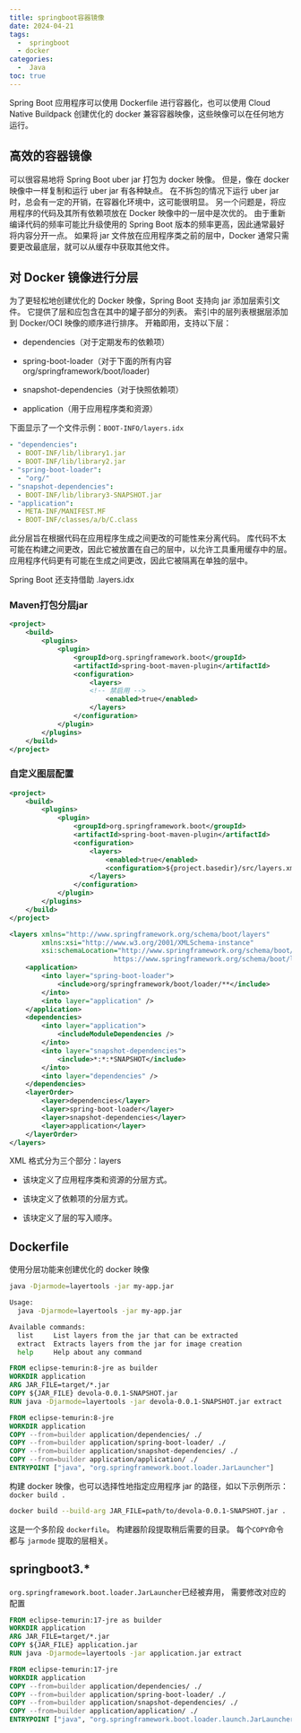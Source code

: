 ```yaml
---
title: springboot容器镜像
date: 2024-04-21
tags:
  -  springboot
  - docker
categories:
  -  Java
toc: true
---
```


Spring Boot 应用程序可以使用 Dockerfile 进行容器化，也可以使用 Cloud Native Buildpack 创建优化的 docker 兼容容器映像，这些映像可以在任何地方运行。

<!-- more -->


## 高效的容器镜像

可以很容易地将 Spring Boot uber jar 打包为 docker 映像。 但是，像在 docker 映像中一样复制和运行 uber jar 有各种缺点。 在不拆包的情况下运行 uber jar 时，总会有一定的开销，在容器化环境中，这可能很明显。 另一个问题是，将应用程序的代码及其所有依赖项放在 Docker 映像中的一层中是次优的。 由于重新编译代码的频率可能比升级使用的 Spring Boot 版本的频率更高，因此通常最好将内容分开一点。 如果将 jar 文件放在应用程序类之前的层中，Docker 通常只需要更改最底层，就可以从缓存中获取其他文件。

## 对 Docker 镜像进行分层

为了更轻松地创建优化的 Docker 映像，Spring Boot 支持向 jar 添加层索引文件。 它提供了层和应包含在其中的罐子部分的列表。 索引中的层列表根据层添加到 Docker/OCI 映像的顺序进行排序。 开箱即用，支持以下层：

- dependencies（对于定期发布的依赖项）

- spring-boot-loader（对于下面的所有内容org/springframework/boot/loader)

- snapshot-dependencies（对于快照依赖项）

- application（用于应用程序类和资源）

下面显示了一个文件示例：`BOOT-INFO/layers.idx`

```yaml
- "dependencies":
  - BOOT-INF/lib/library1.jar
  - BOOT-INF/lib/library2.jar
- "spring-boot-loader":
  - "org/"
- "snapshot-dependencies":
  - BOOT-INF/lib/library3-SNAPSHOT.jar
- "application":
  - META-INF/MANIFEST.MF
  - BOOT-INF/classes/a/b/C.class
```

此分层旨在根据代码在应用程序生成之间更改的可能性来分离代码。 库代码不太可能在构建之间更改，因此它被放置在自己的层中，以允许工具重用缓存中的层。 应用程序代码更有可能在生成之间更改，因此它被隔离在单独的层中。

Spring Boot 还支持借助 .layers.idx

### Maven打包分层jar

```xml
<project>
    <build>
        <plugins>
            <plugin>
                <groupId>org.springframework.boot</groupId>
                <artifactId>spring-boot-maven-plugin</artifactId>
                <configuration>
                    <layers>
                    <!-- 禁启用 -->
                        <enabled>true</enabled>
                    </layers>
                </configuration>
            </plugin>
        </plugins>
    </build>
</project>
```

### 自定义图层配置

```xml
<project>
    <build>
        <plugins>
            <plugin>
                <groupId>org.springframework.boot</groupId>
                <artifactId>spring-boot-maven-plugin</artifactId>
                <configuration>
                    <layers>
                        <enabled>true</enabled>
                        <configuration>${project.basedir}/src/layers.xml</configuration>
                    </layers>
                </configuration>
            </plugin>
        </plugins>
    </build>
</project>
```

```xml
<layers xmlns="http://www.springframework.org/schema/boot/layers"
        xmlns:xsi="http://www.w3.org/2001/XMLSchema-instance"
        xsi:schemaLocation="http://www.springframework.org/schema/boot/layers
                          https://www.springframework.org/schema/boot/layers/layers-3.2.xsd">
    <application>
        <into layer="spring-boot-loader">
            <include>org/springframework/boot/loader/**</include>
        </into>
        <into layer="application" />
    </application>
    <dependencies>
        <into layer="application">
            <includeModuleDependencies />
        </into>
        <into layer="snapshot-dependencies">
            <include>*:*:*SNAPSHOT</include>
        </into>
        <into layer="dependencies" />
    </dependencies>
    <layerOrder>
        <layer>dependencies</layer>
        <layer>spring-boot-loader</layer>
        <layer>snapshot-dependencies</layer>
        <layer>application</layer>
    </layerOrder>
</layers>
```

XML 格式分为三个部分：layers

- 该块定义了应用程序类和资源的分层方式。<application>

- 该块定义了依赖项的分层方式。<dependencies>

- 该块定义了层的写入顺序。<layerOrder>

## Dockerfile

使用分层功能来创建优化的 docker 映像

```bash
java -Djarmode=layertools -jar my-app.jar
```

```bash
Usage:
  java -Djarmode=layertools -jar my-app.jar

Available commands:
  list     List layers from the jar that can be extracted
  extract  Extracts layers from the jar for image creation
  help     Help about any command
```

```dockerfile
FROM eclipse-temurin:8-jre as builder
WORKDIR application
ARG JAR_FILE=target/*.jar
COPY ${JAR_FILE} devola-0.0.1-SNAPSHOT.jar
RUN java -Djarmode=layertools -jar devola-0.0.1-SNAPSHOT.jar extract

FROM eclipse-temurin:8-jre
WORKDIR application
COPY --from=builder application/dependencies/ ./
COPY --from=builder application/spring-boot-loader/ ./
COPY --from=builder application/snapshot-dependencies/ ./
COPY --from=builder application/application/ ./
ENTRYPOINT ["java", "org.springframework.boot.loader.JarLauncher"]

```

构建 docker 映像，也可以选择性地指定应用程序 jar 的路径，如以下示例所示：`docker build .`

```bash
docker build --build-arg JAR_FILE=path/to/devola-0.0.1-SNAPSHOT.jar .
```

这是一个多阶段 `dockerfile`。 构建器阶段提取稍后需要的目录。 每个`COPY`命令都与 `jarmode` 提取的层相关。

## springboot3.*

`org.springframework.boot.loader.JarLauncher`已经被弃用， 需要修改对应的配置

```dockerfile
FROM eclipse-temurin:17-jre as builder
WORKDIR application
ARG JAR_FILE=target/*.jar
COPY ${JAR_FILE} application.jar
RUN java -Djarmode=layertools -jar application.jar extract

FROM eclipse-temurin:17-jre
WORKDIR application
COPY --from=builder application/dependencies/ ./
COPY --from=builder application/spring-boot-loader/ ./
COPY --from=builder application/snapshot-dependencies/ ./
COPY --from=builder application/application/ ./
ENTRYPOINT ["java", "org.springframework.boot.loader.launch.JarLauncher"]

```